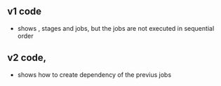 ## v1 code 
* shows , stages and jobs, but the jobs are not executed in sequential order

## v2 code,
* shows how to create dependency of the previus jobs
